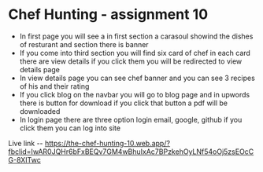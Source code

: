 # Chef Hunting - assignment 10

- In first page you will see a in first section a carasoul showind the dishes of resturant and section there is banner 
- If you come into third section you will find six card of chef in each card there are view details if you click them you will be redirected to view details page
- In view details page you can see chef banner and you can see 3 recipes of his and their rating 
- If you click blog on the navbar you will go to blog page and in upwords there is button for download 
if you click that button a pdf will be downloaded
- In login page there are three option login email, google, github if you click them you can log into site

Live link -- https://the-chef-hunting-10.web.app/?fbclid=IwAR0JQHr6bFxBEQv7GM4wBhuIxAc7BPzkehOyLNf54oOj5zsEOcCG-8XITwc